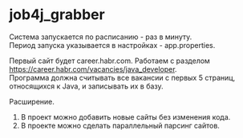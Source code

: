 # job4j_grabber

Система запускается по расписанию - раз в минуту.  
Период запуска указывается в настройках - app.properties.

Первый сайт будет career.habr.com. 
Работаем с разделом https://career.habr.com/vacancies/java_developer.  
Программа должна считывать все вакансии c первых 5 страниц, относящихся к Java, 
и записывать их в базу.

Расширение.
1. В проект можно добавить новые сайты без изменения кода.
2. В проекте можно сделать параллельный парсинг сайтов.